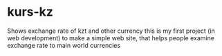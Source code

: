 # kurs-kz
Shows exchange rate of kzt and other currency
this is my first project (in web development) to make a simple web site, that helps people examine exchange rate to main world currencies
